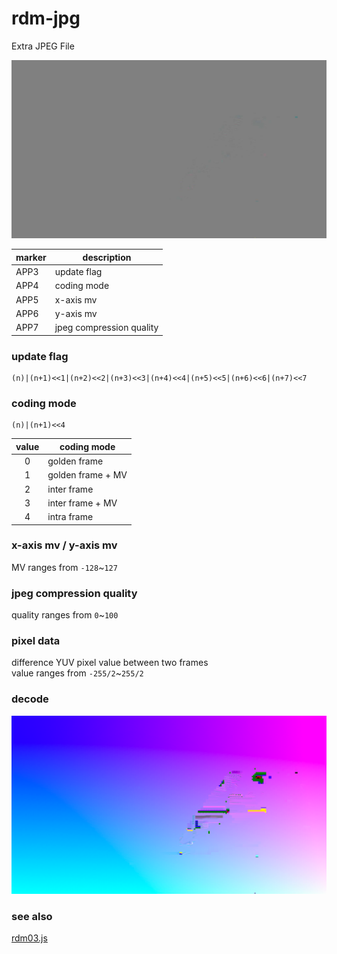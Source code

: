 # rdm-jpg

Extra JPEG File

<img src="./00259.jpg">

| marker | description |
| ---- | ---- |
| APP3 | update flag |
| APP4 | coding mode | 
| APP5 | x-axis mv |
| APP6 | y-axis mv |
| APP7 | jpeg compression quality |

### update flag

	(n)|(n+1)<<1|(n+2)<<2|(n+3)<<3|(n+4)<<4|(n+5)<<5|(n+6)<<6|(n+7)<<7

### coding mode

	(n)|(n+1)<<4

| value | coding  mode | 
| :--: | ---- |
| 0 | golden frame | 
| 1 | golden frame + MV | 
| 2 | inter frame | 
| 3 | inter frame + MV | 
| 4 | intra frame |

### x-axis mv / y-axis mv

MV ranges from `-128`~`127` 

### jpeg compression quality 

quality ranges from `0`~`100`

### pixel data

difference YUV pixel value between two frames   
value ranges from `-255/2`~`255/2  `  


### decode

<img src="./assets/decode.png">
 
### see also

[rdm03.js](https://mizt.github.io/blog/?id=rdm03)
